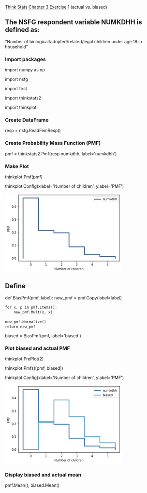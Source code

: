 [Think Stats Chapter 3 Exercise 1](http://greenteapress.com/thinkstats2/html/thinkstats2004.html#toc31) (actual vs. biased)

## The NSFG respondent variable NUMKDHH is defined as:
“Number of biological/adopted/related/legal children under age 18 in household”

### Import packages
import numpy as np

import nsfg

import first

import thinkstats2

import thinkplot

### Create DataFrame
resp = nsfg.ReadFemResp()

### Create Probability Mass Function (PMF)
pmf = thinkstats2.Pmf(resp.numkdhh, label='numkdhh')

### Make Plot
thinkplot.Pmf(pmf)

thinkplot.Config(xlabel='Number of children', ylabel='PMF')

![plot 1](https://github.com/abalone23/dsp/blob/master/lessons/statistics/3-1a.png)

## Define
def BiasPmf(pmf, label):
    new_pmf = pmf.Copy(label=label)

    for x, p in pmf.Items():
        new_pmf.Mult(x, x)
        
    new_pmf.Normalize()
    return new_pmf

biased = BiasPmf(pmf, label='biased')

### Plot biased and actual PMF
thinkplot.PrePlot(2)

thinkplot.Pmfs([pmf, biased])

thinkplot.Config(xlabel='Number of children', ylabel='PMF')

![plot 2](https://github.com/abalone23/dsp/blob/master/lessons/statistics/3-1b.png)

### Display biased and actual mean
pmf.Mean(), biased.Mean()
